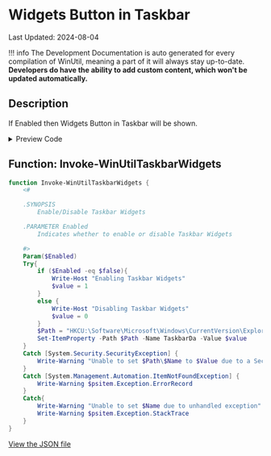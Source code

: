 ﻿# Widgets Button in Taskbar

Last Updated: 2024-08-04


!!! info
     The Development Documentation is auto generated for every compilation of WinUtil, meaning a part of it will always stay up-to-date. **Developers do have the ability to add custom content, which won't be updated automatically.**


## Description

If Enabled then Widgets Button in Taskbar will be shown.

<!-- BEGIN CUSTOM CONTENT -->

<!-- END CUSTOM CONTENT -->

<details>
<summary>Preview Code</summary>

```json
{
    "Content":  "Widgets Button in Taskbar",
    "Description":  "If Enabled then Widgets Button in Taskbar will be shown.",
    "category":  "Customize Preferences",
    "panel":  "2",
    "Order":  "a204_",
    "Type":  "Toggle"
}
```
</details>

## Function: Invoke-WinUtilTaskbarWidgets
```powershell
function Invoke-WinUtilTaskbarWidgets {
    <#

    .SYNOPSIS
        Enable/Disable Taskbar Widgets

    .PARAMETER Enabled
        Indicates whether to enable or disable Taskbar Widgets

    #>
    Param($Enabled)
    Try{
        if ($Enabled -eq $false){
            Write-Host "Enabling Taskbar Widgets"
            $value = 1
        }
        else {
            Write-Host "Disabling Taskbar Widgets"
            $value = 0
        }
        $Path = "HKCU:\Software\Microsoft\Windows\CurrentVersion\Explorer\Advanced"
        Set-ItemProperty -Path $Path -Name TaskbarDa -Value $value
    }
    Catch [System.Security.SecurityException] {
        Write-Warning "Unable to set $Path\$Name to $Value due to a Security Exception"
    }
    Catch [System.Management.Automation.ItemNotFoundException] {
        Write-Warning $psitem.Exception.ErrorRecord
    }
    Catch{
        Write-Warning "Unable to set $Name due to unhandled exception"
        Write-Warning $psitem.Exception.StackTrace
    }
}

```


<!-- BEGIN SECOND CUSTOM CONTENT -->

<!-- END SECOND CUSTOM CONTENT -->

[View the JSON file](https://github.com/ChrisTitusTech/winutil/tree/main/config/tweaks.json)

